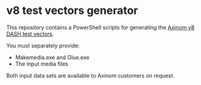 # v8 test vectors generator

This repository contains a PowerShell scripts for generating the [Axinom v8 DASH test vectors](https://github.com/Axinom/dash-test-vectors).

You must separately provide:

* Makemedia.exe and Glue.exe
* The input media files

Both input data sets are available to Axinom customers on request.
